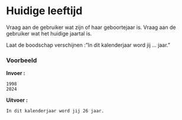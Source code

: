 # Huidige leeftijd

Vraag aan de gebruiker wat zijn of haar geboortejaar is.
Vraag aan de gebruiker wat het huidige jaartal is.

Laat de boodschap verschijnen :”In dit kalenderjaar word jij ... jaar.”

### Voorbeeld
**Invoer :**

    1998
    2024
**Uitvoer :**

    In dit kalenderjaar word jij 26 jaar.

